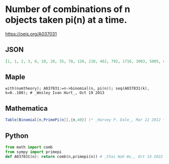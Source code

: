 # Number of combinations of n objects taken pi\(n\) at a time\.
https://oeis.org/A037031
## JSON
```JSON
[1, 1, 2, 3, 6, 10, 20, 35, 70, 126, 210, 462, 792, 1716, 3003, 5005, 8008, 19448, 31824, 75582, 125970, 203490, 319770, 817190, 1307504, 2042975, 3124550, 4686825, 6906900, 20030010, 30045015, 84672315, 129024480, 193536720, 286097760, 417225900, 600805296]
```
## Maple
```Maple
with(numtheory); A037031:=n->binomial(n, pi(n)); seq(A037031(k), k=0..100); # _Wesley Ivan Hurt_, Oct 19 2013
```
## Mathematica
```Mathematica
Table[Binomial[n,PrimePi[n]],{n,40}] (* _Harvey P. Dale_, Mar 22 2012 *)
```
## Python
```Python
from math import comb
from sympy import primepi
def A037031(n): return comb(n,primepi(n)) # _Chai Wah Wu_, Oct 14 2022
```
